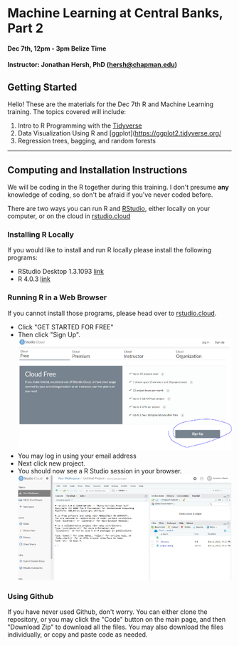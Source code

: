 # Machine Learning at Central Banks, Part 2
#### Dec 7th, 12pm - 3pm Belize Time
#### Instructor: Jonathan Hersh, PhD (hersh@chapman.edu)

## Getting Started

Hello! These are the materials for the Dec 7th R and Machine Learning training. The topics covered will include:

1. Intro to R Programming with the [Tidyverse](https://www.tidyverse.org/) 
1. Data Visualization Using R and [ggplot](https://ggplot2.tidyverse.org/
1. Regression trees, bagging, and random forests

------

## Computing and Installation Instructions

We will be coding in the R together during this training. I don't presume **any** knowledge of coding, so don't be afraid if you've never coded before. 

There are two ways you can run R and [RStudio](https://rstudio.com/), either locally on your computer, or on the cloud in [rstudio.cloud](rstudio.cloud)

### Installing R Locally

If you would like to install and run R locally please install the following programs:

* RStudio Desktop 1.3.1093 [link](https://rstudio.com/products/rstudio/download/#download)
* R 4.0.3 [link](https://cran.r-project.org/bin/windows/base/)

### Running R in a Web Browser

If you cannot install those programs, please head over to [rstudio.cloud](rstudio.cloud). 

* Click "GET STARTED FOR FREE" 
* Then click "Sign Up". 
![](images/rstudio.cloud.png)
* You may log in using your email address
* Next click new project. 
* You should now see a R Studio session in your browser. 
![](images/rstudio_console.png)


### Using Github

If you have never used Github, don't worry. You can either clone the repository, or you may click the "Code" button on the main page, and then "Download Zip" to download all the files. You may also download the files individually, or copy and paste code as needed. 
